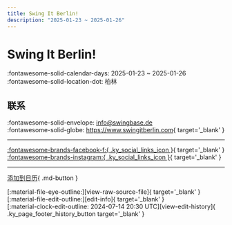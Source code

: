 ```yaml
---
title: Swing It Berlin!
description: "2025-01-23 ~ 2025-01-26"
---
```


# Swing It Berlin! 

:fontawesome-solid-calendar-days: 2025-01-23 ~ 2025-01-26  
:fontawesome-solid-location-dot: 柏林  

## 联系

:fontawesome-solid-envelope: <info@swingbase.de>  
:fontawesome-solid-globe: <https://www.swingitberlin.com>{ target='_blank' }  

---

 [:fontawesome-brands-facebook-f:{ .ky_social_links_icon }](https://www.facebook.com/SwingBase){ target='_blank' } [:fontawesome-brands-instagram:{ .ky_social_links_icon }](https://instagram.com/swingbase){ target='_blank' }

---

[添加到日历](https://swing.news/ics/zh-Hans/2025/de/swing-it-berlin-2025.ics){ .md-button }

<div class="ky_page_footer" markdown>
<div class="ky_page_footer_trailing" markdown="span">
[:material-file-eye-outline:][view-raw-source-file]{ target='_blank' }
[:material-file-edit-outline:][edit-info]{ target='_blank' }
</div>
<div class="ky_page_footer_leading" markdown="span">
[:material-clock-edit-outline: 2024-07-14 20:30 UTC][view-edit-history]{ .ky_page_footer_history_button target='_blank' }
</div>
</div>

[view-raw-source-file]: https://github.com/swingdance/events/blob/main/2025/de/swing-it-berlin-2025.json "查看原始源文件"
[edit-info]: https://github.com/swingdance/events/issues/new?assignees=&labels=update+event&projects=&template=03-update_entity.yml&title=%5B2025%2Fde%5D%20Swing%20It%20Berlin%21&region=de&year=2025&id=swing-it-berlin-2025&name=Swing%20It%20Berlin%21&org_id= "编辑信息"

[view-edit-history]: https://github.com/swingdance/events/commits/main/2025/de/swing-it-berlin-2025.json "查看编辑历史"
